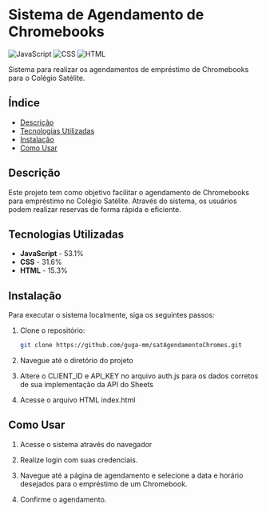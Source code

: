 # Sistema de Agendamento de Chromebooks

![JavaScript](https://img.shields.io/badge/JavaScript-53.1%25-yellow)
![CSS](https://img.shields.io/badge/CSS-31.6%25-blue)
![HTML](https://img.shields.io/badge/HTML-15.3%25-orange)

Sistema para realizar os agendamentos de empréstimo de Chromebooks para o Colégio Satélite.

## Índice
- [Descrição](#descrição)
- [Tecnologias Utilizadas](#tecnologias-utilizadas)
- [Instalação](#instalação)
- [Como Usar](#como-usar)

## Descrição
Este projeto tem como objetivo facilitar o agendamento de Chromebooks para empréstimo no Colégio Satélite. Através do sistema, os usuários podem realizar reservas de forma rápida e eficiente.

## Tecnologias Utilizadas
- **JavaScript** - 53.1%
- **CSS** - 31.6%
- **HTML** - 15.3%

## Instalação
Para executar o sistema localmente, siga os seguintes passos:

1. Clone o repositório:
    ```bash
    git clone https://github.com/guga-mm/satAgendamentoChromes.git
    ```

2. Navegue até o diretório do projeto

3. Altere o CLIENT_ID e API_KEY no arquivo auth.js para os dados corretos de sua implementação da API do Sheets

4. Acesse o arquivo HTML index.html

## Como Usar
1. Acesse o sistema através do navegador

2. Realize login com suas credenciais.

3. Navegue até a página de agendamento e selecione a data e horário desejados para o empréstimo de um Chromebook.

4. Confirme o agendamento.
